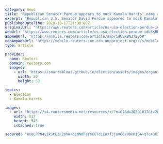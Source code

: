 ```yaml
---
category: news
title: "Republican Senator Perdue appears to mock Kamala Harris’ name at Trump rally"
excerpt: "Republican U.S. Senator David Perdue appeared to mock Kamala Harris at a rally for President Donald Trump in the battleground state of Georgia on Friday, repeatedly mispronouncing the vice presidential nominee's name."
publishedDateTime: 2020-10-17T21:30:00Z
originalUrl: "https://www.reuters.com/article/us-usa-election-perdue-idUSKBN27205R"
webUrl: "https://www.reuters.com/article/us-usa-election-perdue-idUSKBN27205R"
ampWebUrl: "https://mobile.reuters.com/article/amp/idUSKBN27205R"
cdnAmpWebUrl: "https://mobile-reuters-com.cdn.ampproject.org/c/s/mobile.reuters.com/article/amp/idUSKBN27205R"
type: article

provider:
  name: Reuters
  domain: reuters.com
  images:
    - url: "https://smartableai.github.io/election/assets/images/organizations/reuters.com-50x50.jpg"
      width: 50
      height: 50

topics:
  - Election
  - Kamala Harris

images:
  - url: "https://s4.reutersmedia.net/resources/r/?m=02&d=20201017&t=2&i=1537857227&w=&fh=545px&fw=&ll=&pl=&sq=&r=LYNXMPEG9G04T"
    width: 817
    height: 545
    isCached: true

secured: "oUeCPPN4y2kStEZK2shW+d1NNOFazm6GTcLEoXf3jen66/UDkK1GA+qTc4uKzRecvkeSLfcIwduuE0I+K+7yF/bIHhICmvcoIhoqmsXm1PZQp/TdDujRkZ/b7Kmgw8Y252dS+4G9ks/cfqqX4Ot1qhacpVG4qjVz/tIr/8fog5NuwT+g/ubcJbRmLWIppe+LDAX8O8LT74FHio/n1HqBGqeMiS1WId9QRLV691OhHzufi+ps1ylvcKXlccS73wk9GhCQ8BED6j1S8czIlduK0KzSU2V6MWeNRIneM5xJWbxtGjlhfEiHrahIVXto4oR1pQ0drjRB0MF0guabg8ZmURPHWwyvCQH/mA+xs6XLG5I=;VJKG5p/dvh0LPyOvOYN12A=="
---
```


